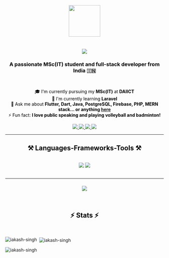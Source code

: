 <div align="center">
  <img src="https://media.giphy.com/media/M9gbBd9nbDrOTu1Mqx/giphy.gif" width="100"/>
</div>
<h1 align="center">
  <img src="https://readme-typing-svg.herokuapp.com/?font=Righteous&size=35&center=true&vCenter=true&width=500&height=70&duration=4000&lines=Hi+There!+👋;+I'm+Akash+Singh!;&color=000000" />
</h1>
<h3 align="center" style="color: #000000;">A passionate MSc(IT) student and full-stack developer from India 🇮🇳</h3>
<br/>
<div align="center" style="color: #000000;">
 
 🎓 I'm currently pursuing my **MSc(IT)** at **DAIICT** <br/>
 🌱 I'm currently learning **Laravel** <br/>
 💬 Ask me about **Flutter, Dart, Java, PostgreSQL, Firebase, PHP, MERN stack... or anything [here](https://github.com/iakash-singh/iakash-singh/issues)** <br/>
 ⚡ Fun fact: **I love public speaking and playing volleyball and badminton!**
 
 </div>
 
<div align="center"> 
  <a href="akashsingh7202@gmail.com">
    <img src="https://img.shields.io/badge/Gmail-333333?style=for-the-badge&logo=gmail&logoColor=red" />
  </a>
  <a href="https://www.linkedin.com/in/akashsingh0/" target="_blank">
    <img src="https://img.shields.io/badge/LinkedIn-0077B5?style=for-the-badge&logo=linkedin&logoColor=white" target="_blank" />
  </a>
  <a href="https://iakash-singh.github.io" target="_blank">
     <img src="https://img.shields.io/badge/Portfolio-FF5722?style=for-the-badge&logo=todoist&logoColor=white" target="_blank" />
  </a>
  <a href="https://leetcode.com/u/akashingh/" target="_blank">
     <img src="https://img.shields.io/badge/LeetCode-FFA116?style=for-the-badge&logo=leetcode&logoColor=black" target="_blank" />
  </a>
</div>
 <hr style="border-color: #000000;"/>
 
<h2 align="center" style="color: #000000;">⚒️ Languages-Frameworks-Tools ⚒️</h2>
<br/>
<div align="center">
    <img src="https://skillicons.dev/icons?i=flutter,dart,java,postgres,firebase,php,react,nodejs,mongodb,html,javascript,typescript,express,mysql,sqlite&theme=light" />
    <img src="https://skillicons.dev/icons?i=vscode,github,figma,git&theme=light" /><br>
</div>
<br/>
<hr style="border-color: #000000;"/>
<h3 align="center">
    <img src="https://readme-typing-svg.herokuapp.com/?font=Righteous&size=25&center=true&vCenter=true&width=500&height=70&duration=4000&lines=Thanks+for+visiting!+✌️;+Shoot+me+a+message+on+LinkedIn!;I'm+always+down+to+collab+:)&color=000000">
</h3>
<br/>
<h2 align="center" style="color: #000000;">⚡ Stats ⚡</h2>
<br>
<p><img align="left" src="https://github-readme-stats.vercel.app/api/top-langs?username=iakash-singh&show_icons=true&locale=en&layout=compact&theme=light" alt="iakash-singh" /></p>
<p>&nbsp;<img align="center" src="https://github-readme-stats.vercel.app/api?username=iakash-singh&show_icons=true&locale=en&theme=light" alt="iakash-singh" /></p>
<p><img align="center" src="https://github-readme-streak-stats.herokuapp.com/?user=iakash-singh&theme=light" alt="iakash-singh" /></p>
